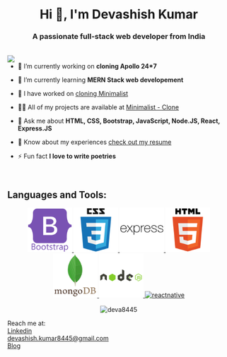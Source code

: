<h1 align="center">Hi 👋, I'm Devashish Kumar</h1>
<h3 align="center">A passionate full-stack web developer from India</h3><br>
<img align="left" hight="700px" width="500px" src="https://www.webhopers.com/wp-content/uploads/2021/05/MERN-Stack-Development-Company.png">

- 🔭 I’m currently working on **cloning Apollo 24*7**

- 🌱 I’m currently learning **MERN Stack web developement**

- 👯 I have worked on [cloning Minimalist](https://peaceful-euler-5df790.netlify.app/)

- 👨‍💻 All of my projects are available at [Minimalist - Clone](dev-ashish-1506.netlify.app)

- 💬 Ask me about **HTML, CSS, Bootstrap, JavaScript, Node.JS, React, Express.JS**


- 📄 Know about my experiences [check out my resume](https://drive.google.com/file/d/1eAXtZepSMAVR8_y2f8Yz_B3ppvtnMKMl/view?usp=sharing)

- ⚡ Fun fact **I love to write poetries**

<br>


<h2 align="left" text-sixe="50px">Languages and Tools:</h2>
<p align="center"> <a href="https://getbootstrap.com" target="_blank" rel="noreferrer"> <img src="https://raw.githubusercontent.com/devicons/devicon/master/icons/bootstrap/bootstrap-plain-wordmark.svg" alt="bootstrap" width="100" height="100"/> </a> <a href="https://www.w3schools.com/css/" target="_blank" rel="noreferrer"> <img src="https://raw.githubusercontent.com/devicons/devicon/master/icons/css3/css3-original-wordmark.svg" alt="css3" width="100" height="100"/> </a> <a href="https://expressjs.com" target="_blank" rel="noreferrer"> <img src="https://raw.githubusercontent.com/devicons/devicon/master/icons/express/express-original-wordmark.svg" alt="express" width="100" height="100"/> </a> <a href="https://www.w3.org/html/" target="_blank" rel="noreferrer"> <img src="https://raw.githubusercontent.com/devicons/devicon/master/icons/html5/html5-original-wordmark.svg" alt="html5" width="100" height="100"/> </a> <a href="https://www.mongodb.com/" target="_blank" rel="noreferrer"> <img src="https://raw.githubusercontent.com/devicons/devicon/master/icons/mongodb/mongodb-original-wordmark.svg" alt="mongodb" width="100" height="100"/> </a> <a href="https://nodejs.org" target="_blank" rel="noreferrer"> <img src="https://raw.githubusercontent.com/devicons/devicon/master/icons/nodejs/nodejs-original-wordmark.svg" alt="nodejs" width="100" height="100"/> </a> <a href="https://reactnative.dev/" target="_blank" rel="noreferrer"> <img src="https://reactnative.dev/img/header_logo.svg" alt="reactnative" width="100" height="100"/> </a> </p>

<p align="center" background-color="blue"><img align="center" src="https://github-readme-stats.vercel.app/api/top-langs?username=deva8445&show_icons=true&locale=en&layout=compact" alt="deva8445" /></p>

Reach me at:<br>
[Linkedin](https://www.linkedin.com/in/kumar-deva/)<br>
[devashish.kumar8445@gmail.com](mailto:devashish.kumar8445@gmail.com)<br>
[Blog](https://medium.com/@devashish.kumar8445/clone-of-minimalist-co-including-frontend-backend-8fcca8f7df74)
